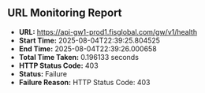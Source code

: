 ## URL Monitoring Report

- **URL:** https://api-gw1-prod1.fisglobal.com/gw/v1/health
- **Start Time:** 2025-08-04T22:39:25.804525
- **End Time:** 2025-08-04T22:39:26.000658
- **Total Time Taken:** 0.196133 seconds
- **HTTP Status Code:** 403
- **Status:** Failure
- **Failure Reason:** HTTP Status Code: 403
